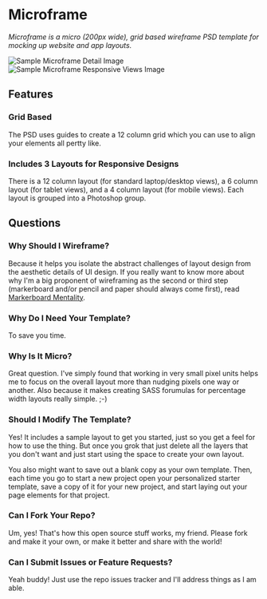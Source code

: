 # Microframe

*Microframe is a micro (200px wide), grid based wireframe PSD template for mocking up website and app layouts.*

![Sample Microframe Detail Image](https://raw.github.com/jglovier/microframe/master/samples/microframe-detail-template.png)
![Sample Microframe Responsive Views Image](https://raw.github.com/jglovier/microframe/master/samples/microframe-responsive-views-template.png)

## Features

### Grid Based
The PSD uses guides to create a 12 column grid which you can use to align your elements all pertty like.

### Includes 3 Layouts for Responsive Designs
There is a 12 column layout (for standard laptop/desktop views), a 6 column layout (for tablet views), and a 4 column layout (for mobile views). Each layout is grouped into a Photoshop group.

## Questions

### Why Should I Wireframe?
Because it helps you isolate the abstract challenges of layout design from the aesthetic details of UI design. If you really want to know more about why I'm a big proponent of wireframing as the second or third step (markerboard and/or pencil and paper should always come first), read [Markerboard Mentality](http://stemmings.com/markerboard-mentality/).

### Why Do I Need Your Template?
To save you time.

### Why Is It Micro?
Great question. I've simply found that working in very small pixel units helps me to focus on the overall layout more than nudging pixels one way or another. Also because it makes creating SASS forumulas for percentage width layouts really simple. ;-)

### Should I Modify The Template?
Yes! It includes a sample layout to get you started, just so you get a feel for how to use the thing. But once you grok that just delete all the layers that you don't want and just start using the space to create your own layout.

You also might want to save out a blank copy as your own template. Then, each time you go to start a new project open your personalized starter template, save a copy of it for your new project, and start laying out your page elements for that project.

### Can I Fork Your Repo?
Um, yes! That's how this open source stuff works, my friend. Please fork and make it your own, or make it better and share with the world!

### Can I Submit Issues or Feature Requests?
Yeah buddy! Just use the repo issues tracker and I'll address things as I am able.